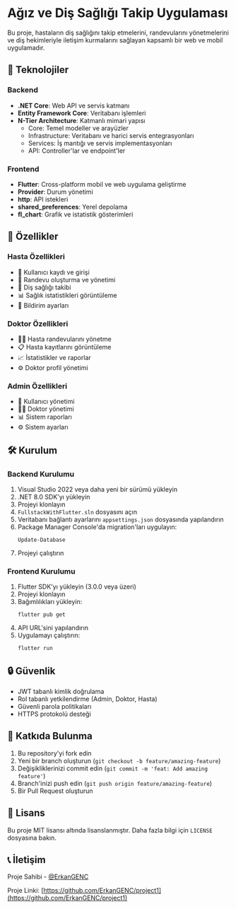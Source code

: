 # Ağız ve Diş Sağlığı Takip Uygulaması

Bu proje, hastaların diş sağlığını takip etmelerini, randevularını yönetmelerini ve diş hekimleriyle iletişim kurmalarını sağlayan kapsamlı bir web ve mobil uygulamadır.

## 🚀 Teknolojiler

### Backend
- **.NET Core**: Web API ve servis katmanı
- **Entity Framework Core**: Veritabanı işlemleri
- **N-Tier Architecture**: Katmanlı mimari yapısı
  - Core: Temel modeller ve arayüzler
  - Infrastructure: Veritabanı ve harici servis entegrasyonları
  - Services: İş mantığı ve servis implementasyonları
  - API: Controller'lar ve endpoint'ler

### Frontend
- **Flutter**: Cross-platform mobil ve web uygulama geliştirme
- **Provider**: Durum yönetimi
- **http**: API istekleri
- **shared_preferences**: Yerel depolama
- **fl_chart**: Grafik ve istatistik gösterimleri

## 🌟 Özellikler

### Hasta Özellikleri
- 👤 Kullanıcı kaydı ve girişi
- 📅 Randevu oluşturma ve yönetimi
- 🦷 Diş sağlığı takibi
- 📊 Sağlık istatistikleri görüntüleme
- 🔔 Bildirim ayarları

### Doktor Özellikleri
- 👨‍⚕️ Hasta randevularını yönetme
- 📋 Hasta kayıtlarını görüntüleme
- 📈 İstatistikler ve raporlar
- ⚙️ Doktor profil yönetimi

### Admin Özellikleri
- 👥 Kullanıcı yönetimi
- 👨‍⚕️ Doktor yönetimi
- 📊 Sistem raporları
- ⚙️ Sistem ayarları

## 🛠️ Kurulum

### Backend Kurulumu
1. Visual Studio 2022 veya daha yeni bir sürümü yükleyin
2. .NET 8.0 SDK'yı yükleyin
3. Projeyi klonlayın
4. `FullstackWithFlutter.sln` dosyasını açın
5. Veritabanı bağlantı ayarlarını `appsettings.json` dosyasında yapılandırın
6. Package Manager Console'da migration'ları uygulayın:
   ```
   Update-Database
   ```
7. Projeyi çalıştırın

### Frontend Kurulumu
1. Flutter SDK'yı yükleyin (3.0.0 veya üzeri)
2. Projeyi klonlayın
3. Bağımlılıkları yükleyin:
   ```
   flutter pub get
   ```
4. API URL'sini yapılandırın
5. Uygulamayı çalıştırın:
   ```
   flutter run
   ```

## 🔒 Güvenlik

- JWT tabanlı kimlik doğrulama
- Rol tabanlı yetkilendirme (Admin, Doktor, Hasta)
- Güvenli parola politikaları
- HTTPS protokolü desteği

## 🤝 Katkıda Bulunma

1. Bu repository'yi fork edin
2. Yeni bir branch oluşturun (`git checkout -b feature/amazing-feature`)
3. Değişikliklerinizi commit edin (`git commit -m 'feat: Add amazing feature'`)
4. Branch'inizi push edin (`git push origin feature/amazing-feature`)
5. Bir Pull Request oluşturun

## 📝 Lisans

Bu proje MIT lisansı altında lisanslanmıştır. Daha fazla bilgi için `LICENSE` dosyasına bakın.

## 📞 İletişim

Proje Sahibi - [@ErkanGENC](https://github.com/ErkanGENC)

Proje Linki: [https://github.com/ErkanGENC/project1](https://github.com/ErkanGENC/project1)

